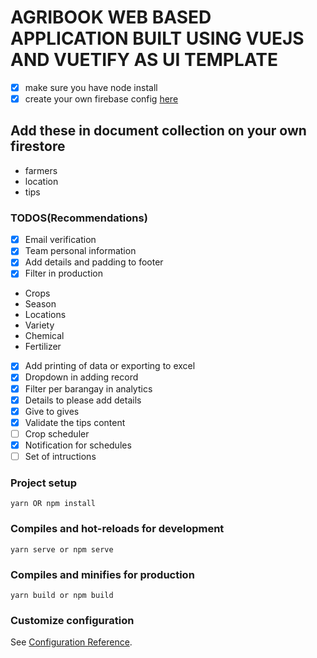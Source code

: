# AGRIBOOK WEB BASED APPLICATION BUILT USING VUEJS AND VUETIFY AS UI TEMPLATE
- [x] make sure you have node install
- [x] create your own firebase config [here](http://firebase.google.com/)
## Add these in document collection on your own firestore
+ farmers
+ location
+ tips
### TODOS(Recommendations)
- [x] Email verification
- [x] Team personal information
- [x] Add details and padding to footer
- [x] Filter in production
* Crops
* Season
* Locations
* Variety
* Chemical
* Fertilizer
- [x] Add printing of data or exporting to excel
- [x] Dropdown in adding record
- [x] Filter per barangay in analytics
- [x] Details to please add details
- [x] Give to gives
- [x] Validate the tips content
- [ ] Crop scheduler
- [x] Notification for schedules
- [ ] Set of intructions
### Project setup
```
yarn OR npm install
```

### Compiles and hot-reloads for development
```
yarn serve or npm serve
```

### Compiles and minifies for production
```
yarn build or npm build
```

### Customize configuration
See [Configuration Reference](https://cli.vuejs.org/config/).
